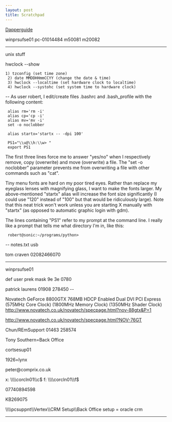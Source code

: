 ```yaml
---
layout: post 
title: Scratchpad
---
```


[Dapperguide](http://doc.gwos.org/index.php/DapperGuide)

winprsufse01 pc-01014484 m50081 m20082

------------------------------------------------------------------------

unix stuff

hwclock \--show

`1) tzconfig (set time zone)`\
` 2) date MMDDHHmmCCYY (change the date & time)`\
` 3) hwclock --localtime (set hardware clock to localtime)`\
` 4) hwclock --systohc (set system time to hardware clock)`

\-- As user robert, I edit/create files .bashrc and .bash\_profile with
the following content:

` alias rm='rm -i'`\
` alias cp='cp -i'`\
` alias mv='mv -i'`\
` set -o noclobber`

` alias startx='startx -- -dpi 100'`

` PS1="\\u@\\h:\\w> "`\
` export PS1`

The first three lines force me to answer \"yes/no\" when I respectively
remove, copy (overwrite) and move (overwrite) a file. The \"set -o
noclobber\" parameter prevents me from overwriting a file with other
commands such as \"cat\".

Tiny menu fonts are hard on my poor tired eyes. Rather than replace my
eyeglass lenses with magnifying glass, I want to make the fonts larger.
My above-mentioned \"startx\" alias will increase the font size
significantly (I could use \"120\" instead of \"100\" but that would be
ridiculously large). Note that this neat trick won\'t work unless you
are starting X manually with \"startx\" (as opposed to automatic graphic
login with gdm).

The lines containing \"PS1\" refer to my prompt at the command line. I
really like a prompt that tells me what directory I\'m in, like this:

` robert@sonic:~/programs/python>`

\-- notes.txt usb

tom craven 02082466070

------------------------------------------------------------------------

winprsufse01

def user prek mask 9e 3e 0780

patrick laurens 01908 278450 \--

Novatech GeForce 8800GTX 768MB HDCP Enabled Dual DVI PCI Express (575MHz
Core Clock) (1800MHz Memory Clock) (1350MHz Shader Clock)
<http://www.novatech.co.uk/novatech/specpage.html?nov-88gtx&P=1>

<http://www.novatech.co.uk/novatech/specpage.html?NOV-76GT>

Chun/REmSupport 01463 258574

Tony Southern=Back Office

cortsesup01

1926=lynx

peter\@comprix.co.uk

x: \\\\\\\\corcln01\\\\c\$ f: \\\\\\\\corcln01\\\\f\$

07740894598

KB269075

\\\\\\\\pcsuppnt\\\\Vertex\\\\CRM Setup\\\\Back Office setup = oracle
crm

------------------------------------------------------------------------
